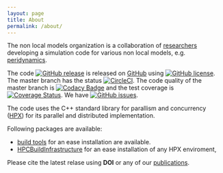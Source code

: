 ```yaml
---
layout: page
title: About
permalink: /about/
---
```


The non local models organization is a collaboration of [researchers](/team) developing a simulation code for various non local models, e.g. [peridynamics](https://en.wikipedia.org/wiki/Peridynamics). 

The code [![GitHub release](https://img.shields.io/github/release/nonlocalmodels/NLMech.svg)](https://GitHub.com/nonlocalmodels/NLMech/releases/) is released on [GitHub](https://github.com/nonlocalmodels) using [![GitHub license](https://img.shields.io/github/license/nonlocalmodels/nonlocalmodels.github.io.svg)](https://github.com/nonlocalmodels/nonlocalmodels.github.io/blob/master/LICENSE). The master branch  has the status [![CircleCI](https://circleci.com/gh/nonlocalmodels/NLMech.svg?style=shield)](https://circleci.com/gh/nonlocalmodels/nonlocalheatequation). The code quality of the master branch is [![Codacy Badge](https://app.codacy.com/project/badge/Grade/118379d7d745464584b73e9e06f60462)](https://www.codacy.com/gh/nonlocalmodels/NLMech?utm_source=github.com&amp;utm_medium=referral&amp;utm_content=nonlocalmodels/NLMech&amp;utm_campaign=Badge_Grade) and the test coverage is [![Coverage Status](https://coveralls.io/repos/github/nonlocalmodels/NLMech/badge.svg?branch=master)](https://coveralls.io/github/nonlocalmodels/NLMech?branch=master). We have [![GitHub issues](https://img.shields.io/github/issues/Naereen/StrapDown.js.svg)](https://GitHub.com/Naereen/StrapDown.js/issues/).

The code uses the C++ standard library for parallism and concurrency ([HPX](https://github.com/STEllAR-GROUP)) for its parallel and distributed implementation. 

Following packages are available:

* [build tools](https://github.com/nonlocalmodels/buildscripts) for an ease installation are available.
* [HPCBuildInfrastructure](https://github.com/nonlocalmodels/HPCBuildInfrastructure) for an ease installation of any HPX enviroment,

Please cite the latest relase using **DOI** or any of our [publications](https://nonlocalmodels.github.io/publications/).
